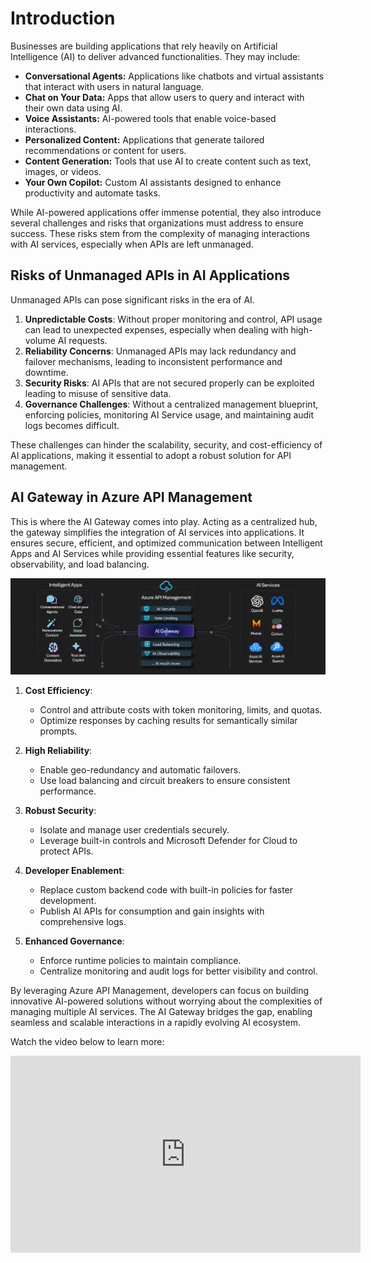 
# Introduction

Businesses are building applications that rely heavily on Artificial Intelligence (AI) to deliver advanced functionalities. They may include:

- **Conversational Agents:** Applications like chatbots and virtual assistants that interact with users in natural language.
- **Chat on Your Data:** Apps that allow users to query and interact with their own data using AI.
- **Voice Assistants:** AI-powered tools that enable voice-based interactions.
- **Personalized Content:** Applications that generate tailored recommendations or content for users.
- **Content Generation:** Tools that use AI to  create content such as text, images, or videos.
- **Your Own Copilot:** Custom AI assistants designed to enhance productivity and automate tasks.


While AI-powered applications offer immense potential, they also introduce several challenges and risks that organizations must address to ensure success. These risks stem from the complexity of managing interactions with AI services, especially when APIs are left unmanaged. 

## Risks of Unmanaged APIs in AI Applications

Unmanaged APIs can pose significant risks in the era of AI.

1. **Unpredictable Costs**: Without proper monitoring and control, API usage can lead to unexpected expenses, especially when dealing with high-volume AI requests.
2. **Reliability Concerns**: Unmanaged APIs may lack redundancy and failover mechanisms, leading to inconsistent performance and downtime.
3. **Security Risks**: AI APIs that are not secured properly can be exploited leading to misuse of sensitive data.
4. **Governance Challenges**: Without a  centralized management blueprint, enforcing policies, monitoring AI Service usage, and maintaining audit logs becomes difficult.

These challenges can hinder the scalability, security, and cost-efficiency of AI applications, making it essential to adopt a robust solution for API management.

## AI Gateway in Azure API Management

This is where the AI Gateway comes into play. Acting as a centralized hub, the gateway simplifies the integration of AI services into applications. It ensures secure, efficient, and optimized communication between Intelligent Apps and AI Services while providing essential features like security, observability, and load balancing.


![Azure API Management AI Gateway](./../../static/img/ai-gateway.gif)
1. **Cost Efficiency**:
   - Control and attribute costs with token monitoring, limits, and quotas.
   - Optimize responses by caching results for semantically similar prompts.

2. **High Reliability**:
   - Enable geo-redundancy and automatic failovers.
   - Use load balancing and circuit breakers to ensure consistent performance.

3. **Robust Security**:
   - Isolate and manage user credentials securely.
   - Leverage built-in controls and Microsoft Defender for Cloud to protect APIs.

4. **Developer Enablement**:
   - Replace custom backend code with built-in policies for faster development.
   - Publish AI APIs for consumption and gain insights with comprehensive logs.

5. **Enhanced Governance**:
   - Enforce runtime policies to maintain compliance.
   - Centralize monitoring and audit logs for better visibility and control.

By leveraging Azure API Management, developers can focus on building innovative AI-powered solutions without worrying about the complexities of managing multiple AI services. The AI Gateway bridges the gap, enabling seamless and scalable interactions in a rapidly evolving AI ecosystem.

Watch the video below to learn more:

<iframe width="560" height="315" src="https://www.youtube.com/embed/-6pq-r7AUe4?si=0oagnD8CIEgdLHg8" title="YouTube video player" frameborder="0" allow="accelerometer; autoplay; clipboard-write; encrypted-media; gyroscope; picture-in-picture; web-share" referrerpolicy="strict-origin-when-cross-origin" allowfullscreen></iframe>

